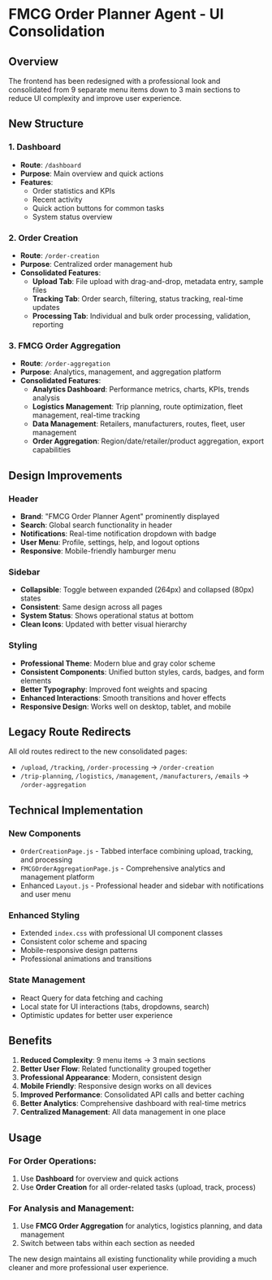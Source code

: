# FMCG Order Planner Agent - UI Consolidation

## Overview
The frontend has been redesigned with a professional look and consolidated from 9 separate menu items down to 3 main sections to reduce UI complexity and improve user experience.

## New Structure

### 1. Dashboard
- **Route**: `/dashboard`
- **Purpose**: Main overview and quick actions
- **Features**:
  - Order statistics and KPIs
  - Recent activity
  - Quick action buttons for common tasks
  - System status overview

### 2. Order Creation
- **Route**: `/order-creation` 
- **Purpose**: Centralized order management hub
- **Consolidated Features**:
  - **Upload Tab**: File upload with drag-and-drop, metadata entry, sample files
  - **Tracking Tab**: Order search, filtering, status tracking, real-time updates
  - **Processing Tab**: Individual and bulk order processing, validation, reporting

### 3. FMCG Order Aggregation
- **Route**: `/order-aggregation`
- **Purpose**: Analytics, management, and aggregation platform
- **Consolidated Features**:
  - **Analytics Dashboard**: Performance metrics, charts, KPIs, trends analysis
  - **Logistics Management**: Trip planning, route optimization, fleet management, real-time tracking
  - **Data Management**: Retailers, manufacturers, routes, fleet, user management
  - **Order Aggregation**: Region/date/retailer/product aggregation, export capabilities

## Design Improvements

### Header
- **Brand**: "FMCG Order Planner Agent" prominently displayed
- **Search**: Global search functionality in header
- **Notifications**: Real-time notification dropdown with badge
- **User Menu**: Profile, settings, help, and logout options
- **Responsive**: Mobile-friendly hamburger menu

### Sidebar
- **Collapsible**: Toggle between expanded (264px) and collapsed (80px) states
- **Consistent**: Same design across all pages
- **System Status**: Shows operational status at bottom
- **Clean Icons**: Updated with better visual hierarchy

### Styling
- **Professional Theme**: Modern blue and gray color scheme
- **Consistent Components**: Unified button styles, cards, badges, and form elements
- **Better Typography**: Improved font weights and spacing
- **Enhanced Interactions**: Smooth transitions and hover effects
- **Responsive Design**: Works well on desktop, tablet, and mobile

## Legacy Route Redirects
All old routes redirect to the new consolidated pages:
- `/upload`, `/tracking`, `/order-processing` → `/order-creation`
- `/trip-planning`, `/logistics`, `/management`, `/manufacturers`, `/emails` → `/order-aggregation`

## Technical Implementation

### New Components
- `OrderCreationPage.js` - Tabbed interface combining upload, tracking, and processing
- `FMCGOrderAggregationPage.js` - Comprehensive analytics and management platform
- Enhanced `Layout.js` - Professional header and sidebar with notifications and user menu

### Enhanced Styling
- Extended `index.css` with professional UI component classes
- Consistent color scheme and spacing
- Mobile-responsive design patterns
- Professional animations and transitions

### State Management
- React Query for data fetching and caching
- Local state for UI interactions (tabs, dropdowns, search)
- Optimistic updates for better user experience

## Benefits

1. **Reduced Complexity**: 9 menu items → 3 main sections
2. **Better User Flow**: Related functionality grouped together
3. **Professional Appearance**: Modern, consistent design
4. **Mobile Friendly**: Responsive design works on all devices
5. **Improved Performance**: Consolidated API calls and better caching
6. **Better Analytics**: Comprehensive dashboard with real-time metrics
7. **Centralized Management**: All data management in one place

## Usage

### For Order Operations:
1. Use **Dashboard** for overview and quick actions
2. Use **Order Creation** for all order-related tasks (upload, track, process)

### For Analysis and Management:
1. Use **FMCG Order Aggregation** for analytics, logistics planning, and data management
2. Switch between tabs within each section as needed

The new design maintains all existing functionality while providing a much cleaner and more professional user experience.
